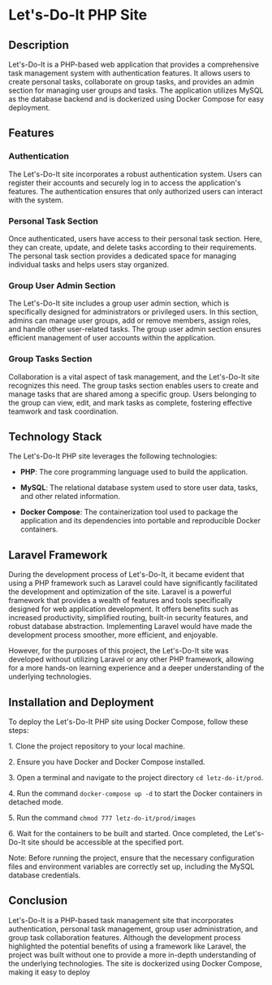 # Let's-Do-It PHP Site

## Description

Let's-Do-It is a PHP-based web application that provides a comprehensive task management system with authentication features. It allows users to create personal tasks, collaborate on group tasks, and provides an admin section for managing user groups and tasks. The application utilizes MySQL as the database backend and is dockerized using Docker Compose for easy deployment.

## Features

### Authentication

The Let's-Do-It site incorporates a robust authentication system. Users can register their accounts and securely log in to access the application's features. The authentication ensures that only authorized users can interact with the system.

### Personal Task Section

Once authenticated, users have access to their personal task section. Here, they can create, update, and delete tasks according to their requirements. The personal task section provides a dedicated space for managing individual tasks and helps users stay organized.

### Group User Admin Section

The Let's-Do-It site includes a group user admin section, which is specifically designed for administrators or privileged users. In this section, admins can manage user groups, add or remove members, assign roles, and handle other user-related tasks. The group user admin section ensures efficient management of user accounts within the application.

### Group Tasks Section

Collaboration is a vital aspect of task management, and the Let's-Do-It site recognizes this need. The group tasks section enables users to create and manage tasks that are shared among a specific group. Users belonging to the group can view, edit, and mark tasks as complete, fostering effective teamwork and task coordination.

## Technology Stack

The Let's-Do-It PHP site leverages the following technologies:

- **PHP**: The core programming language used to build the application.

- **MySQL**: The relational database system used to store user data, tasks, and other related information.

- **Docker Compose**: The containerization tool used to package the application and its dependencies into portable and reproducible Docker containers.

## Laravel Framework

During the development process of Let's-Do-It, it became evident that using a PHP framework such as Laravel could have significantly facilitated the development and optimization of the site. Laravel is a powerful framework that provides a wealth of features and tools specifically designed for web application development. It offers benefits such as increased productivity, simplified routing, built-in security features, and robust database abstraction. Implementing Laravel would have made the development process smoother, more efficient, and enjoyable.

However, for the purposes of this project, the Let's-Do-It site was developed without utilizing Laravel or any other PHP framework, allowing for a more hands-on learning experience and a deeper understanding of the underlying technologies.

## Installation and Deployment

To deploy the Let's-Do-It PHP site using Docker Compose, follow these steps:

1\. Clone the project repository to your local machine.

2\. Ensure you have Docker and Docker Compose installed.

3\. Open a terminal and navigate to the project directory `cd letz-do-it/prod`.

4\. Run the command `docker-compose up -d` to start the Docker containers in detached mode.

5\. Run the command `chmod 777 letz-do-it/prod/images`

6\. Wait for the containers to be built and started. Once completed, the Let's-Do-It site should be accessible at the specified port.

Note: Before running the project, ensure that the necessary configuration files and environment variables are correctly set up, including the MySQL database credentials.

## Conclusion

Let's-Do-It is a PHP-based task management site that incorporates authentication, personal task management, group user administration, and group task collaboration features. Although the development process highlighted the potential benefits of using a framework like Laravel, the project was built without one to provide a more in-depth understanding of the underlying technologies. The site is dockerized using Docker Compose, making it easy to deploy
